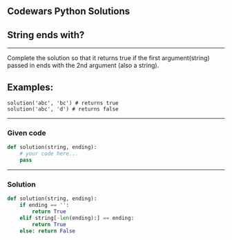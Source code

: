 
Codewars Python Solutions
---
## String ends with? <br>
---
Complete the solution so that it returns true if the first argument(string) passed in ends with the 2nd argument (also a string).

## Examples:
```
solution('abc', 'bc') # returns true
solution('abc', 'd') # returns false
```
---
### Given code
```python
def solution(string, ending):
    # your code here...
    pass
```
---
### Solution
```python
def solution(string, ending):
    if ending == '':
        return True
    elif string[-len(ending):] == ending:
        return True
    else: return False
```
